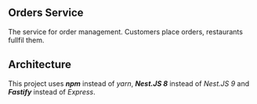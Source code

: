 ## Orders Service

The service for order management. Customers place orders, restaurants fullfil them.

## Architecture

This project uses ***npm*** instead of *yarn*, ***Nest.JS 8*** instead of *Nest.JS 9* and ***Fastify*** instead of *Express*.
